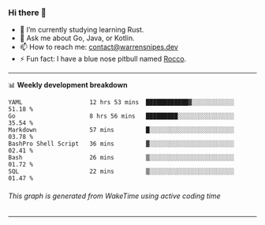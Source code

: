 ### Hi there 👋

- 🌱 I’m currently studying learning Rust.
- 💬 Ask me about Go, Java, or Kotlin.
- 📫 How to reach me: contact@warrensnipes.dev
- ⚡ Fun fact: I have a blue nose pitbull named [Rocco](https://i.imgur.com/iLsSCKu.jpg).

-------

📊 **Weekly development breakdown**
<!--START_SECTION:waka-->

```text
YAML                   12 hrs 53 mins  ████████████▓░░░░░░░░░░░░   51.18 %
Go                     8 hrs 56 mins   █████████░░░░░░░░░░░░░░░░   35.54 %
Markdown               57 mins         █░░░░░░░░░░░░░░░░░░░░░░░░   03.78 %
BashPro Shell Script   36 mins         ▓░░░░░░░░░░░░░░░░░░░░░░░░   02.41 %
Bash                   26 mins         ▒░░░░░░░░░░░░░░░░░░░░░░░░   01.72 %
SQL                    22 mins         ▒░░░░░░░░░░░░░░░░░░░░░░░░   01.47 %
```

<!--END_SECTION:waka-->
###### *This graph is generated from WakeTime using active coding time*
-------
